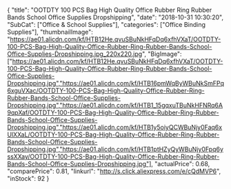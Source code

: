 {
	"title": "OOTDTY 100 PCS Bag High Quality Office Rubber Ring Rubber Bands School Office Supplies Dropshipping",
	"date": "2018-10-31 10:30:20",
	"SubCat": ["Office & School Supplies"],
	"categories": ["Office Binding Supplies"],
	"thumbnailImage": "https://ae01.alicdn.com/kf/HTB12He.qvuSBuNkHFqDq6xfhVXaT/OOTDTY-100-PCS-Bag-High-Quality-Office-Rubber-Ring-Rubber-Bands-School-Office-Supplies-Dropshipping.jpg_220x220.jpg",
	"BigImage": ["https://ae01.alicdn.com/kf/HTB12He.qvuSBuNkHFqDq6xfhVXaT/OOTDTY-100-PCS-Bag-High-Quality-Office-Rubber-Ring-Rubber-Bands-School-Office-Supplies-Dropshipping.jpg","https://ae01.alicdn.com/kf/HTB16pmWqByWBuNkSmFPq6xguVXac/OOTDTY-100-PCS-Bag-High-Quality-Office-Rubber-Ring-Rubber-Bands-School-Office-Supplies-Dropshipping.jpg","https://ae01.alicdn.com/kf/HTB1_15gqxuTBuNkHFNRq6A9qpXaf/OOTDTY-100-PCS-Bag-High-Quality-Office-Rubber-Ring-Rubber-Bands-School-Office-Supplies-Dropshipping.jpg","https://ae01.alicdn.com/kf/HTB1y5oiyQCWBuNjy0Faq6xUlXXaL/OOTDTY-100-PCS-Bag-High-Quality-Office-Rubber-Ring-Rubber-Bands-School-Office-Supplies-Dropshipping.jpg","https://ae01.alicdn.com/kf/HTB1ptHZyQyWBuNjy0Fpq6yssXXay/OOTDTY-100-PCS-Bag-High-Quality-Office-Rubber-Ring-Rubber-Bands-School-Office-Supplies-Dropshipping.jpg"],
	"actualPrice": 0.68,
	"comparePrice": 0.81,
	"linkurl": "http://s.click.aliexpress.com/e/cQdMVP6",
	"inStock": 92
}
